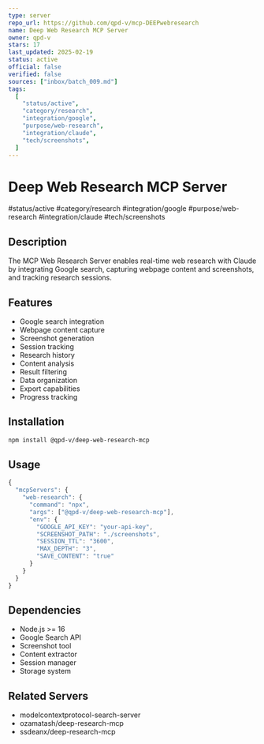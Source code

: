 ```yaml
---
type: server
repo_url: https://github.com/qpd-v/mcp-DEEPwebresearch
name: Deep Web Research MCP Server
owner: qpd-v
stars: 17
last_updated: 2025-02-19
status: active
official: false
verified: false
sources: ["inbox/batch_009.md"]
tags:
  [
    "status/active",
    "category/research",
    "integration/google",
    "purpose/web-research",
    "integration/claude",
    "tech/screenshots",
  ]
---
```


# Deep Web Research MCP Server

#status/active #category/research #integration/google #purpose/web-research #integration/claude #tech/screenshots

## Description

The MCP Web Research Server enables real-time web research with Claude by integrating Google search, capturing webpage content and screenshots, and tracking research sessions.

## Features

- Google search integration
- Webpage content capture
- Screenshot generation
- Session tracking
- Research history
- Content analysis
- Result filtering
- Data organization
- Export capabilities
- Progress tracking

## Installation

```bash
npm install @qpd-v/deep-web-research-mcp
```

## Usage

```javascript
{
  "mcpServers": {
    "web-research": {
      "command": "npx",
      "args": ["@qpd-v/deep-web-research-mcp"],
      "env": {
        "GOOGLE_API_KEY": "your-api-key",
        "SCREENSHOT_PATH": "./screenshots",
        "SESSION_TTL": "3600",
        "MAX_DEPTH": "3",
        "SAVE_CONTENT": "true"
      }
    }
  }
}
```

## Dependencies

- Node.js >= 16
- Google Search API
- Screenshot tool
- Content extractor
- Session manager
- Storage system

## Related Servers

- modelcontextprotocol-search-server
- ozamatash/deep-research-mcp
- ssdeanx/deep-research-mcp
